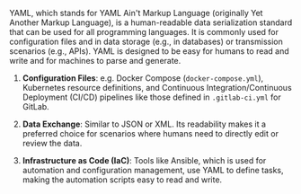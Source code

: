   
YAML, which stands for YAML Ain't Markup Language (originally Yet Another Markup Language), is a human-readable data serialization standard that can be used for all programming languages. It is commonly used for configuration files and in data storage (e.g., in databases) or transmission scenarios (e.g., APIs). YAML is designed to be easy for humans to read and write and for machines to parse and generate.

1. **Configuration Files**: e.g. Docker Compose (`docker-compose.yml`), Kubernetes resource definitions, and Continuous Integration/Continuous Deployment (CI/CD) pipelines like those defined in `.gitlab-ci.yml` for GitLab.
    
2. **Data Exchange**: Similar to JSON or XML. Its readability makes it a preferred choice for scenarios where humans need to directly edit or review the data.
    
3. **Infrastructure as Code (IaC)**: Tools like Ansible, which is used for automation and configuration management, use YAML to define tasks, making the automation scripts easy to read and write.